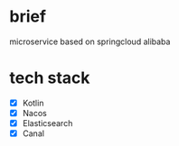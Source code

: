 # brief
microservice based on springcloud alibaba

# tech stack
- [x] Kotlin
- [x] Nacos
- [x] Elasticsearch
- [x] Canal
